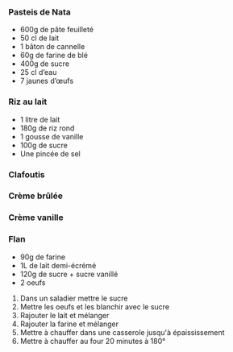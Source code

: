 ### Pasteis de Nata
- 600g de pâte feuilleté 
- 50 cl de lait 
- 1 bâton de cannelle
- 60g de farine de blé 
- 400g de sucre
- 25 cl d’eau
- 7 jaunes d’œufs
### Riz au lait
- 1 litre de lait
- 180g de riz rond
- 1 gousse de vanille
- 100g de sucre
- Une pincée de sel
### Clafoutis
### Crème brûlée
### Crème vanille
### Flan
- 90g de farine
- 1L de lait demi-écrémé
- 120g de sucre + sucre vanillé
- 2 oeufs
1. Dans un saladier mettre le sucre
2. Mettre les oeufs et les blanchir avec le sucre
3. Rajouter le lait et mélanger
4. Rajouter la farine et mélanger
5. Mettre à chauffer dans une casserole jusqu'à épaississement
6. Mettre à chauffer au four 20 minutes à 180°